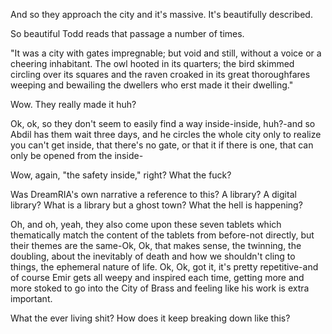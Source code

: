 And so they approach the city and it's massive. It's beautifully described.

So beautiful Todd reads that passage a number of times.

"It was a city with gates impregnable; but void and still, without a voice or a cheering inhabitant. The owl hooted in its quarters; the bird skimmed circling over its squares and the raven croaked in its great thoroughfares weeping and bewailing the dwellers who erst made it their dwelling."

Wow. They really made it huh?

Ok, ok, so they don't seem to easily find a way inside-inside, huh?-and so Abdil has them wait three days, and he circles the whole city only to realize you can't get inside, that there's no gate, or that it if there is one, that can only be opened from the inside-

Wow, again, "the safety inside," right? What the fuck?

Was DreamRIA's own narrative a reference to this? A library? A digital library? What is a library but a ghost town? What the hell is happening?

Oh, and oh, yeah, they also come upon these seven tablets which thematically match the content of the tablets from before-not directly, but their themes are the same-Ok, Ok, that makes sense, the twinning, the doubling, about the inevitably of death and how we shouldn't cling to things, the ephemeral nature of life. Ok, Ok, got it, it's pretty repetitive-and of course Emir gets all weepy and inspired each time, getting more and more stoked to go into the City of Brass and feeling like his work is extra important.

What the ever living shit? How does it keep breaking down like this?